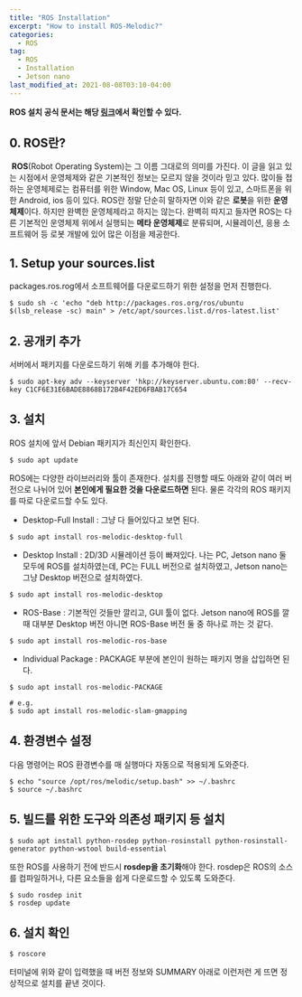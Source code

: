 ```yaml
---
title: "ROS Installation"
excerpt: "How to install ROS-Melodic?"
categories:
  - ROS
tag:
  - ROS
  - Installation
  - Jetson nano
last_modified_at: 2021-08-08T03:10-04:00
---
```


**ROS 설치 공식 문서는 해당 [링크](http://wiki.ros.org/melodic/Installation/Ubuntu)에서 확인할 수 있다.**

## **0\. ROS란?**

 **ROS**(Robot Operating System)는 그 이름 그대로의 의미를 가진다. 이 글을 읽고 있는 시점에서 운영체제와 같은 기본적인 정보는 모르지 않을 것이라 믿고 있다. 많이들 접하는 운영체제로는 컴퓨터를 위한 Window, Mac OS, Linux 등이 있고, 스마트폰을 위한 Android, ios 등이 있다. ROS란 정말 단순히 말하자면 이와 같은 **로봇**을 위한 **운영체제**이다. 하지만 완벽한 운영체제라고 하지는 않는다. 완벽히 따지고 들자면 ROS는 다른 기본적인 운영체제 위에서 실행되는 **메타 운영체제**로 분류되며, 시뮬레이션, 응용 소프트웨어 등 로봇 개발에 있어 많은 이점을 제공한다.

## **1\. Setup your sources.list**

packages.ros.rog에서 소프트웨어를 다운로드하기 위한 설정을 먼저 진행한다.

```
$ sudo sh -c 'echo "deb http://packages.ros.org/ros/ubuntu $(lsb_release -sc) main" > /etc/apt/sources.list.d/ros-latest.list'
```

## **2\. 공개키 추가**

서버에서 패키지를 다운로드하기 위해 키를 추가해야 한다.

```
$ sudo apt-key adv --keyserver 'hkp://keyserver.ubuntu.com:80' --recv-key C1CF6E31E6BADE8868B172B4F42ED6FBAB17C654
```

## **3\. 설치**

ROS 설치에 앞서 Debian 패키지가 최신인지 확인한다.

```
$ sudo apt update
```

ROS에는 다양한 라이브러리와 툴이 존재한다. 설치를 진행할 때도 아래와 같이 여러 버전으로 나뉘어 있어 **본인에게 필요한 것을 다운로드하면** 된다. 물론 각각의 ROS 패키지를 따로 다운로드할 수도 있다.

-   Desktop-Full Install : 그냥 다 들어있다고 보면 된다.

```
$ sudo apt install ros-melodic-desktop-full
```

-   Desktop Install : 2D/3D 시뮬레이션 등이 빠져있다. 나는 PC, Jetson nano 둘 모두에 ROS를 설치하였는데, PC는 FULL 버전으로 설치하였고, Jetson nano는 그냥 Desktop 버전으로 설치하였다.

```
$ sudo apt install ros-melodic-desktop
```

-   ROS-Base : 기본적인 것들만 깔리고, GUI 툴이 없다. Jetson nano에 ROS를 깔 때 대부분 Desktop 버전 아니면 ROS-Base 버전 둘 중 하나로 까는 것 같다.

```
$ sudo apt install ros-melodic-ros-base
```

-   Individual Package : PACKAGE 부분에 본인이 원하는 패키지 명을 삽입하면 된다.

```
$ sudo apt install ros-melodic-PACKAGE

# e.g.
$ sudo apt install ros-melodic-slam-gmapping
```

## **4\. 환경변수 설정**

다음 명령어는 ROS 환경변수를 매 실행마다 자동으로 적용되게 도와준다.

```
$ echo "source /opt/ros/melodic/setup.bash" >> ~/.bashrc
$ source ~/.bashrc
```

## **5\. 빌드를 위한 도구와 의존성 패키지 등 설치**

```
$ sudo apt install python-rosdep python-rosinstall python-rosinstall-generator python-wstool build-essential
```

또한 ROS를 사용하기 전에 반드시 **rosdep을 초기화**해야 한다. rosdep은 ROS의 소스를 컴파일하거나, 다른 요소들을 쉽게 다운로드할 수 있도록 도와준다.

```
$ sudo rosdep init
$ rosdep update
```

## **6\. 설치 확인**

```
$ roscore
```

터미널에 위와 같이 입력했을 때 버전 정보와 SUMMARY 아래로 이런저런 게 뜨면 정상적으로 설치를 끝낸 것이다.